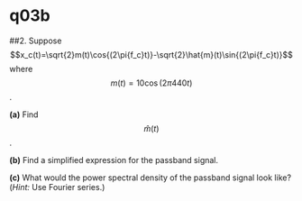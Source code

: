 # q03b

##2.
Suppose $$x_c(t)=\sqrt{2}m(t)\cos{(2\pi{f_c}t)}-\sqrt{2}\hat{m}(t)\sin{(2\pi{f_c}t)}$$ where $$m(t)=10\cos{(2\pi440t)}$$.

**(a)** Find $$\hat{m}(t)$$.

**(b)** Find a simplified expression for the passband signal.

**(c)** What would the power spectral density of the passband signal look like? (*Hint:* Use Fourier series.)